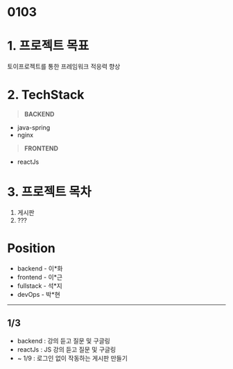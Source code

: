 # 0103
# 1. 프로젝트 목표
토이프로젝트를 통한 프레임워크 적응력 향상

# 2. TechStack
> **BACKEND**  
* java-spring   
* nginx   
> **FRONTEND**  
* reactJs   

# 3. 프로젝트 목차
1. 게시판 
2. ???

# Position
* backend - 이*화
* frontend - 이*근
* fullstack - 석*지
* devOps - 박*현
---
## 1/3
* backend : 강의 듣고 질문 및 구글링
* reactJs : JS 강의 듣고 질문 및 구글링
* ~ 1/9 : 로그인 없이 작동하는 게시판 만들기

